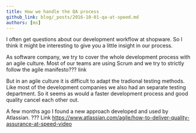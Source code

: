 ```yaml
---
title: How we handle the QA process
github_link: blog/_posts/2016-10-01-qa-at-speed.md
authors: [ms]
---
```


I often get questions about our development workflow at shopware. 
So I think it might be interesting to give you a little insight in our process.
 
As software company, we try to cover the whole development process with an agile culture.
Most of our teams are using Scrum and we try to strictly follow the agile manifesto??? link

But in an agile culture it is difficult to adapt the tradional testing methods.
Like most of the development companies we also had an separate testing department.
So it seems as would a faster development process and good quality cancel each other out.

A few months ago I found a new approach developed and used by Atlassian. ??? Link https://www.atlassian.com/agile/how-to-deliver-quality-assurance-at-speed-video


  